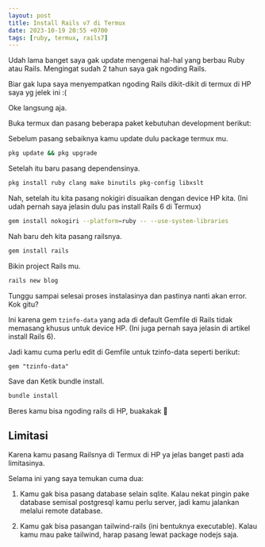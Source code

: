```yaml
---
layout: post
title: Install Rails v7 di Termux
date: 2023-10-19 20:55 +0700
tags: [ruby, termux, rails7]
---
```


Udah lama banget saya gak update mengenai hal-hal yang berbau Ruby atau Rails. Mengingat sudah 2 tahun saya gak ngoding Rails.

Biar gak lupa saya menyempatkan ngoding Rails dikit-dikit di termux di HP saya yg jelek ini :(

Oke langsung aja.

Buka termux dan pasang beberapa paket kebutuhan development berikut:

Sebelum pasang sebaiknya kamu update dulu package termux mu.

```bash
pkg update && pkg upgrade
```

Setelah itu baru pasang dependensinya.

```bash
pkg install ruby clang make binutils pkg-config libxslt
```

Nah, setelah itu kita pasang nokigiri disuaikan dengan device HP kita. (Ini udah pernah saya jelasin dulu pas install Rails 6 di Termux)

```bash
gem install nokogiri --platform=ruby -- --use-system-libraries
```

Nah baru deh kita pasang railsnya.

```bash
gem install rails
```

Bikin project Rails mu.

```bash
rails new blog
```

Tunggu sampai selesai proses instalasinya dan pastinya nanti akan error. Kok gitu?

Ini karena gem `tzinfo-data` yang ada di default Gemfile di Rails tidak memasang khusus untuk device HP. (Ini juga pernah saya jelasin di artikel install Rails 6).

Jadi kamu cuma perlu edit di Gemfile untuk tzinfo-data seperti berikut:

```
gem "tzinfo-data"
```

Save dan Ketik bundle install.

```bash
bundle install
```

Beres kamu bisa ngoding rails di HP, buakakak 🤣

## Limitasi

Karena kamu pasang Railsnya di Termux di HP ya jelas banget pasti ada limitasinya.

Selama ini yang saya temukan cuma dua:

1. Kamu gak bisa pasang database selain sqlite. Kalau nekat pingin pake database semisal postgresql kamu perlu server, jadi kamu jalankan melalui remote database.

2. Kamu gak bisa pasangan tailwind-rails (ini bentuknya executable). Kalau kamu mau pake tailwind, harap pasang lewat package nodejs saja.
